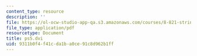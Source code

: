 ```yaml
---
content_type: resource
description: ''
file: https://ol-ocw-studio-app-qa.s3.amazonaws.com/courses/8-821-string-theory-and-holographic-duality-fall-2014/9311b0f4f41cda1ba0ce91c8d962b1ff_MIT8_821F14_pset5.pdf
file_type: application/pdf
resourcetype: Document
title: ps5.dvi
uid: 9311b0f4-f41c-da1b-a0ce-91c8d962b1ff
---
```

